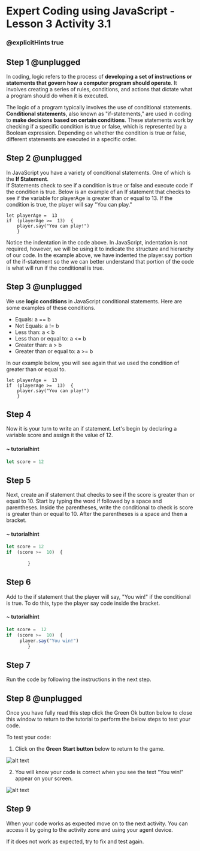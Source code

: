 # Expert Coding using JavaScript - Lesson 3 Activity 3.1
### @explicitHints true

## Step 1 @unplugged

In coding, logic refers to the process of **developing a set of instructions or statements that govern how a computer program should operate**. It involves creating a series of rules, conditions, and actions that dictate what a program should do when it is executed.

The logic of a program typically involves the use of conditional statements. **Conditional statements**, also known as "if-statements," are used in coding to **make decisions based on certain conditions**. These statements work by checking if a specific condition is true or false, which is represented by a Boolean expression. Depending on whether the condition is true or false, different statements are executed in a specific order. 

## Step 2 @unplugged

In JavaScript you have a variety of conditional statements.  One of which is the **If Statement**.  
 If Statements check to see if a condition is true or false and execute code if the condition is true. 
Below is an example of an If statement that checks to see if the variable for playerAge is greater than or equal to 13.  If the condition is true, the player will say "You can play." 

    let playerAge =  13
    if  (playerAge >=  13)  {
	    player.say("You can play!")
	    }

Notice the indentation in the code above. In JavaScript, indentation is not required, however, we will be using it to indicate the structure and hierarchy of our code.  In the example above, we have indented the player.say portion of the if-statement so the we can better understand that portion of the code is what will run if the conditional is true. 

## Step 3 @unplugged

We use  **logic conditions** in JavaScript conditional statements. Here are some examples of these conditions. 
-   Equals:  a == b
-   Not Equals:  a != b
-   Less than:  a < b
-   Less than or equal to:  a <= b
-   Greater than:  a > b
-   Greater than or equal to:  a >= b

In our example below, you will see again that we used the condition of greater than or equal to. 

    let playerAge =  13
    if  (playerAge >=  13)  {
	    player.say("You can play!")
	    }

## Step 4

Now it is your turn to write an if statement.  Let's begin by declaring a variable score and assign it the value of 12. 

#### ~ tutorialhint

```javascript
let score = 12

```

## Step 5

Next, create an if statement that checks to see if the score is greater than or equal to 10. 
Start by typing the word if followed by a space and parentheses.  Inside the parentheses, write the conditional to check is score is greater than or equal to 10. After the parentheses is a space and then a bracket. 

#### ~ tutorialhint

```javascript
let score = 12
if  (score >=  10)  {
	    
	    }
```

## Step 6

Add to the if statement that the player will say, "You win!" if the conditional is true. To do this, type the player say code inside the bracket. 

#### ~ tutorialhint

```javascript
let score =  12
if  (score >=  10)  {
	 player.say("You win!")
	    }
```

## Step 7

Run the code by following the instructions in the next step.

## Step 8 @unplugged


Once you have fully read this step click the Green Ok button below to close this window to return to the tutorial to perform the below steps to test your code.

To test your code:

1. Click on the **Green Start button** below to return to the game.

![alt text](https://expertjs.codingcredentials.com/Lesson1/1.1/1.JPG?raw=true  "Start")

2.  You will know your code is correct when you see the text "You win!" appear on your screen.
  
![alt text](https://expertjs.codingcredentials.com/Lesson3/3.1/3.1.png?raw=true  "You win!")

## Step 9
When your code works as expected move on to the next activity. You can access it by going to the activity zone and using your agent device. 

If it does not work as expected, try to fix and test again.

